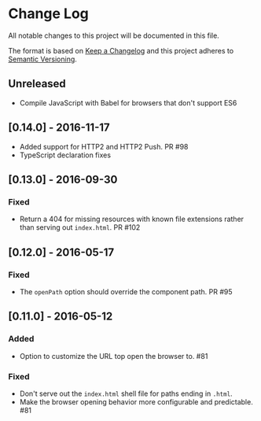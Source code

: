 # Change Log

All notable changes to this project will be documented in this file.

The format is based on [Keep a Changelog](http://keepachangelog.com/)
and this project adheres to [Semantic Versioning](http://semver.org/).

## Unreleased

* Compile JavaScript with Babel for browsers that don't support ES6

## [0.14.0] - 2016-11-17

* Added support for HTTP2 and HTTP2 Push. PR #98
* TypeScript declaration fixes

## [0.13.0] - 2016-09-30

### Fixed
* Return a 404 for missing resources with known file extensions rather than serving out `index.html`. PR #102

## [0.12.0] - 2016-05-17

### Fixed
* The `openPath` option should override the component path. PR #95

## [0.11.0] - 2016-05-12

### Added
* Option to customize the URL top open the browser to. #81

### Fixed
* Don't serve out the `index.html` shell file for paths ending in `.html`.
* Make the browser opening behavior more configurable and predictable. #81
